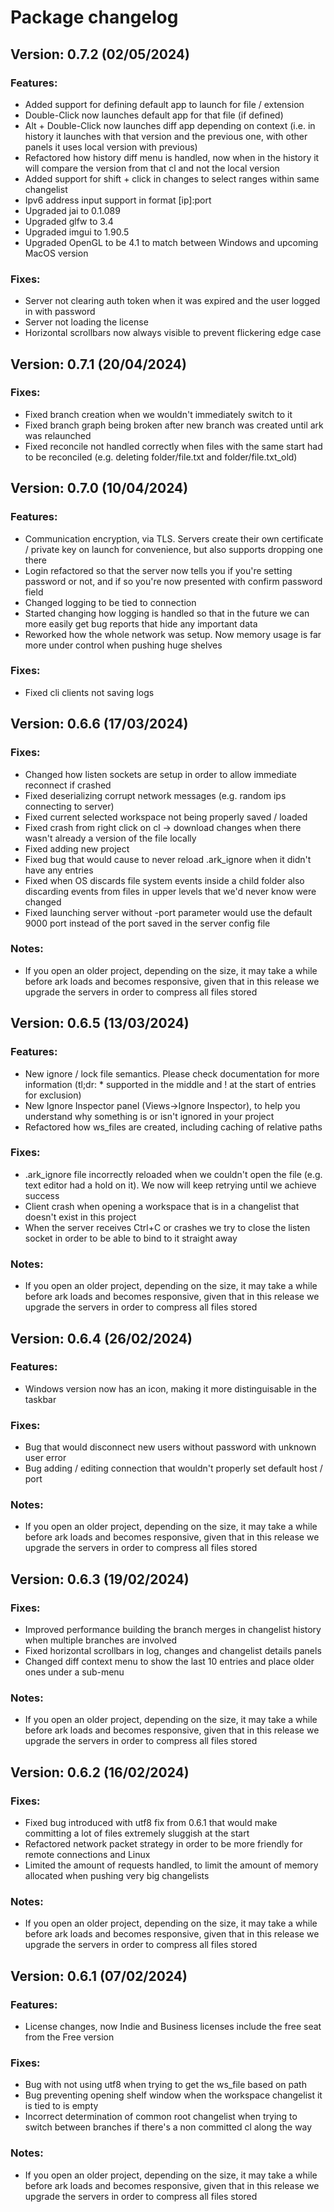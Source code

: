 # Package changelog
## Version: 0.7.2 (02/05/2024)
### Features:
- Added support for defining default app to launch for file / extension
- Double-Click now launches default app for that file (if defined)
- Alt + Double-Click now launches diff app depending on context (i.e. in history it launches with that version and the previous one, with other panels it uses local version with previous)
- Refactored how history diff menu is handled, now when in the history it will compare the version from that cl and not the local version
- Added support for shift + click in changes to select ranges within same changelist
- Ipv6 address input support in format [ip]:port
- Upgraded jai to 0.1.089
- Upgraded glfw to 3.4
- Upgraded imgui to 1.90.5
- Upgraded OpenGL to be 4.1 to match between Windows and upcoming MacOS version

### Fixes:
- Server not clearing auth token when it was expired and the user logged in with password
- Server not loading the license
- Horizontal scrollbars now always visible to prevent flickering edge case

## Version: 0.7.1 (20/04/2024)
### Fixes:
- Fixed branch creation when we wouldn't immediately switch to it
- Fixed branch graph being broken after new branch was created until ark was relaunched
- Fixed reconcile not handled correctly when files with the same start had to be reconciled (e.g. deleting folder/file.txt and folder/file.txt_old)

## Version: 0.7.0 (10/04/2024)
### Features:
- Communication encryption, via TLS. Servers create their own certificate / private key on launch for convenience, but also supports dropping one there
- Login refactored so that the server now tells you if you're setting password or not, and if so you're now presented with confirm password field
- Changed logging to be tied to connection
- Started changing how logging is handled so that in the future we can more easily get bug reports that hide any important data
- Reworked how the whole network was setup. Now memory usage is far more under control when pushing huge shelves

### Fixes:
- Fixed cli clients not saving logs

## Version: 0.6.6 (17/03/2024)
### Fixes:
- Changed how listen sockets are setup in order to allow immediate reconnect if crashed
- Fixed deserializing corrupt network messages (e.g. random ips connecting to server)
- Fixed current selected workspace not being properly saved / loaded
- Fixed crash from right click on cl -> download changes when there wasn't already a version of the file locally
- Fixed adding new project
- Fixed bug that would cause to never reload .ark_ignore when it didn't have any entries
- Fixed when OS discards file system events inside a child folder also discarding events from files in upper levels that we'd never know were changed
- Fixed launching server without -port parameter would use the default 9000 port instead of the port saved in the server config file

### Notes:
- If you open an older project, depending on the size, it may take a while before ark loads and becomes responsive, given that in this release we upgrade the servers in order to compress all files stored

## Version: 0.6.5 (13/03/2024)
### Features:
- New ignore / lock file semantics. Please check documentation for more information (tl;dr: * supported in the middle and ! at the start of entries for exclusion)
- New Ignore Inspector panel (Views->Ignore Inspector), to help you understand why something is or isn't ignored in your project
- Refactored how ws_files are created, including caching of relative paths

### Fixes:
- .ark_ignore file incorrectly reloaded when we couldn't open the file (e.g. text editor had a hold on it). We now will keep retrying until we achieve success
- Client crash when opening a workspace that is in a changelist that doesn't exist in this project
- When the server receives Ctrl+C or crashes we try to close the listen socket in order to be able to bind to it straight away

### Notes:
- If you open an older project, depending on the size, it may take a while before ark loads and becomes responsive, given that in this release we upgrade the servers in order to compress all files stored

## Version: 0.6.4 (26/02/2024)
### Features:
- Windows version now has an icon, making it more distinguisable in the taskbar

### Fixes:
- Bug that would disconnect new users without password with unknown user error
- Bug adding / editing connection that wouldn't properly set default host / port

### Notes:
- If you open an older project, depending on the size, it may take a while before ark loads and becomes responsive, given that in this release we upgrade the servers in order to compress all files stored

## Version: 0.6.3 (19/02/2024)
### Fixes:
- Improved performance building the branch merges in changelist history when multiple branches are involved
- Fixed horizontal scrollbars in log, changes and changelist details panels
- Changed diff context menu to show the last 10 entries and place older ones under a sub-menu

### Notes:
- If you open an older project, depending on the size, it may take a while before ark loads and becomes responsive, given that in this release we upgrade the servers in order to compress all files stored

## Version: 0.6.2 (16/02/2024)
### Fixes:
- Fixed bug introduced with utf8 fix from 0.6.1 that would make committing a lot of files extremely sluggish at the start
- Refactored network packet strategy in order to be more friendly for remote connections and Linux
- Limited the amount of requests handled, to limit the amount of memory allocated when pushing very big changelists

### Notes:
- If you open an older project, depending on the size, it may take a while before ark loads and becomes responsive, given that in this release we upgrade the servers in order to compress all files stored

## Version: 0.6.1 (07/02/2024)
### Features:
- License changes, now Indie and Business licenses include the free seat from the Free version

### Fixes:
- Bug with not using utf8 when trying to get the ws_file based on path
- Bug preventing opening shelf window when the workspace changelist it is tied to is empty
- Incorrect determination of common root changelist when trying to switch between branches if there's a non committed cl along the way

### Notes:
- If you open an older project, depending on the size, it may take a while before ark loads and becomes responsive, given that in this release we upgrade the servers in order to compress all files stored